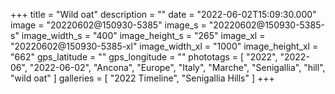 +++
title = "Wild oat"
description = ""
date = "2022-06-02T15:09:30.000"
image = "20220602@150930-5385"
image_s = "20220602@150930-5385-s"
image_width_s = "400"
image_height_s = "265"
image_xl = "20220602@150930-5385-xl"
image_width_xl = "1000"
image_height_xl = "662"
gps_latitude = ""
gps_longitude = ""
phototags = [ "2022", "2022-06", "2022-06-02", "Ancona", "Europe", "Italy", "Marche", "Senigallia", "hill", "wild oat" ]
galleries = [ "2022 Timeline", "Senigallia Hills" ]
+++
